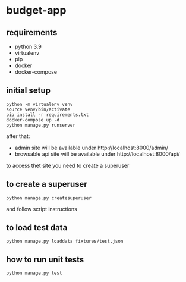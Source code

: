 # budget-app

## requirements

- python 3.9
- virtualenv
- pip
- docker
- docker-compose

## initial setup

```shell
python -m virtualenv venv
source venv/bin/activate
pip install -r requirements.txt
docker-compose up -d
python manage.py runserver
```

after that:

- admin site will be available under http://localhost:8000/admin/
- browsable api site will be available under http://localhost:8000/api/

to access thet site you need to create a superuser

## to create a superuser

```shell
python manage.py createsuperuser
```

and follow script instructions

## to load test data

```shell
python manage.py loaddata fixtures/test.json
```

## how to run unit tests

```shell
python manage.py test
```
